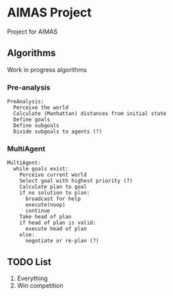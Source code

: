 # AIMAS Project
Project for AIMAS

## Algorithms
Work in progress algorithms

### Pre-analysis
```
PreAnalysis:
  Perceive the world
  Calculate (Manhattan) distances from initial state
  Define goals
  Define subgoals
  Divide subgoals to agents (?)
```

### MultiAgent
```
MultiAgent:
  while goals exist:
    Perceive current world
    Select goal with highest priority (?)
    Calculate plan to goal
    if no solution to plan:
      broadcast for help
      execute(noop)
      continue
    Take head of plan
    if head of plan is valid:
      execute head of plan
    else:
      negotiate or re-plan (?)
```

## TODO List
1. Everything
2. Win competition

